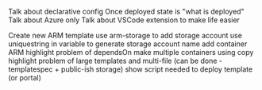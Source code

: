 Talk about declarative config
Once deployed state is "what is deployed"
Talk about Azure only
Talk about VSCode extension to make life easier

Create new ARM template 
use arm-storage to add storage account
use uniquestring in variable to generate storage account name
add container ARM
highlight problem of dependsOn
make multiple containers using copy
highlight problem of large templates and multi-file (can be done - templatespec + public-ish storage) 
show script needed to deploy template (or portal)